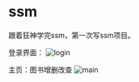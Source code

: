 # ssm
跟着狂神学完ssm，第一次写ssm项目。

登录界面：
![login](https://user-images.githubusercontent.com/88479072/136135348-32140401-3fc9-45a3-a3b9-1344f5f5b52e.png)

主页：图书增删改查
![main](https://user-images.githubusercontent.com/88479072/136135459-b2fa4349-bb65-4f8c-90cb-78b09c6575bf.png)
